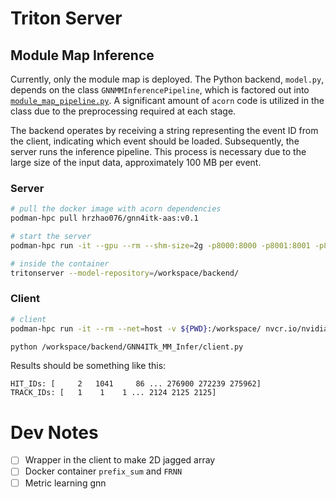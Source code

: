 # Triton Server
## Module Map Inference 
Currently, only the module map is deployed. The Python backend, `model.py`, depends on the class `GNNMMInferencePipeline`, which is factored out into [`module_map_pipeline.py`](../standalone/module_map_pipeline.py). A significant amount of `acorn` code is utilized in the class due to the preprocessing required at each stage.  

The backend operates by receiving a string representing the event ID from the client, indicating which event should be loaded. Subsequently, the server runs the inference pipeline. This process is necessary due to the large size of the input data, approximately 100 MB per event.

### Server 
``` bash
# pull the docker image with acorn dependencies 
podman-hpc pull hrzhao076/gnn4itk-aas:v0.1

# start the server 
podman-hpc run -it --gpu --rm --shm-size=2g -p8000:8000 -p8001:8001 -p8002:8002 -v ${PWD}:/workspace/ -v /global/cfs/cdirs/m3443/data/GNN4ITk-aaS/dev_mm/:/global/cfs/cdirs/m3443/data/GNN4ITk-aaS/dev_mm/ hrzhao076/gnn4itk-aas:v0.1 /bin/bash 

# inside the container
tritonserver --model-repository=/workspace/backend/
```

### Client
``` bash 
# client 
podman-hpc run -it --rm --net=host -v ${PWD}:/workspace/ nvcr.io/nvidia/tritonserver:24.04-py3-sdk /bin/bash 

python /workspace/backend/GNN4ITk_MM_Infer/client.py

```
Results should be something like this:  
```
HIT_IDs: [     2   1041     86 ... 276900 272239 275962]
TRACK_IDs: [   1    1    1 ... 2124 2125 2125]
```

# Dev Notes 
- [ ] Wrapper in the client to make 2D jagged array
- [ ] Docker container `prefix_sum` and `FRNN`  
- [ ] Metric learning gnn 